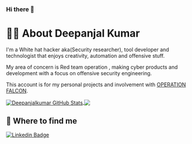 ### Hi there 👋
# 👨‍💻 About Deepanjal Kumar

I'm a White hat hacker aka(Security researcher), tool developer and technologist that enjoys creativity, automation and offensive stuff.

My area of concern is Red team operation , making cyber products and development with a focus on offensive security engineering.

This account is for my personal projects and involvement with [OPERATION FALCON](https://github.com/operationfalcon).

<a href="https://github.com/sponsors/Deepanjalkumar">
  <img align="center" src="https://github-readme-stats.vercel.app/api?username=Deepanjalkumar&show_icons=true&line_height=33&count_private=true&theme=dark" alt="Deepanjalkumar GitHub Stats" />
</a>

<a href="https://github.com/sponsors/Deepanjalkumar">
  <img align="center" src="https://github-readme-stats.vercel.app/api/top-langs/?username=Deepanjalkumar&hide=cmake&langs_count=5&line_height=35&theme=dark" />
</a>

## 🤔 Where to find me

[![Linkedin Badge](https://img.shields.io/badge/-Deepanjal%20kumar-blue?style=flat-square&logo=Linkedin&logoColor=white&link=https://www.linkedin.com/in/caffix/)](www.linkedin.com/in/deepanjal-21041217b)

